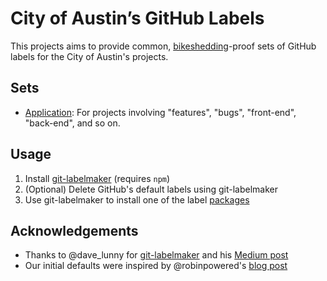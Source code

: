 # City of Austin’s GitHub Labels

This projects aims to provide common, [bikeshedding](http://bikeshed.org)-proof sets of GitHub labels for the City of Austin's projects.

## Sets

* [Application](packages/default.json): For projects involving "features", "bugs", "front-end", "back-end", and so on.

## Usage

1. Install [git-labelmaker](https://github.com/himynameisdave/git-labelmaker) (requires `npm`)
2. (Optional) Delete GitHub's default labels using git-labelmaker
3. Use git-labelmaker to install one of the label [packages](packages)

## Acknowledgements

* Thanks to @dave_lunny for [git-labelmaker](https://github.com/himynameisdave/git-labelmaker) and his [Medium post](https://medium.com/@dave_lunny/sane-github-labels-c5d2e6004b63)
* Our initial defaults were inspired by @robinpowered's [blog post](https://robinpowered.com/blog/best-practice-system-for-organizing-and-tagging-github-issues/)
